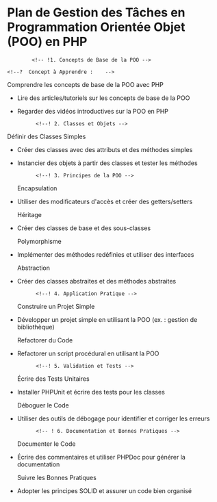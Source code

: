 # Plan de Gestion des Tâches en Programmation Orientée Objet (POO) en PHP

            <!-- !1. Concepts de Base de la POO -->  

    <!--?  Concept à Apprendre :    -->
Comprendre les concepts de base de la POO avec PHP
    <!--   Tâches :   -->
- Lire des articles/tutoriels sur les concepts de base de la POO  
- Regarder des vidéos introductives sur la POO en PHP  

            <!--! 2. Classes et Objets -->

    <!--?  Concept à Apprendre :    -->
Définir des Classes Simples  
    <!-- Tâches :  -->
- Créer des classes avec des attributs et des méthodes simples  
- Instancier des objets à partir des classes et tester les méthodes  

            <!--! 3. Principes de la POO -->

    <!--?  Concept à Apprendre :    -->
    Encapsulation  
    <!-- Tâches :  -->
- Utiliser des modificateurs d'accès et créer des getters/setters  

    <!--?  Concept à Apprendre :    -->
    Héritage  
    <!-- Tâches :  -->
- Créer des classes de base et des sous-classes  

    <!--?  Concept à Apprendre :    -->
    Polymorphisme  
    <!-- Tâches :  -->
- Implémenter des méthodes redéfinies et utiliser des interfaces  

    <!--?  Concept à Apprendre :    -->
    Abstraction  
    <!-- Tâches :  -->
- Créer des classes abstraites et des méthodes abstraites  

            <!--! 4. Application Pratique -->

    <!--?  Concept à Apprendre :    -->
    Construire un Projet Simple  
    <!-- Tâches :  -->
- Développer un projet simple en utilisant la POO (ex. : gestion de bibliothèque)  

    <!--?  Concept à Apprendre :    -->
    Refactorer du Code  
    <!-- Tâches :  -->
- Refactorer un script procédural en utilisant la POO  

            <!--! 5. Validation et Tests -->

    <!--?  Concept à Apprendre :    -->
    Écrire des Tests Unitaires  
    <!-- Tâches :  -->
- Installer PHPUnit et écrire des tests pour les classes  

    <!--?  Concept à Apprendre :    -->
    Déboguer le Code  
    <!-- Tâches :  -->
- Utiliser des outils de débogage pour identifier et corriger les erreurs  


            <!-- ! 6. Documentation et Bonnes Pratiques -->

    <!--?  Concept à Apprendre :    -->
    Documenter le Code  
    <!-- Tâches :  -->
- Écrire des commentaires et utiliser PHPDoc pour générer la documentation  

    <!--?  Concept à Apprendre :    -->
    Suivre les Bonnes Pratiques  
    <!-- Tâches :  -->
- Adopter les principes SOLID et assurer un code bien organisé  
